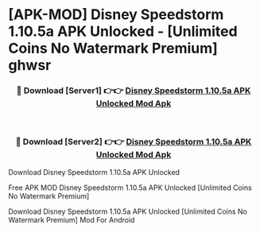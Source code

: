 # [APK-MOD] Disney Speedstorm 1.10.5a APK Unlocked - [Unlimited Coins No Watermark Premium] ghwsr



<div align="center">
<h3>🔴 Download [Server1] 👉👉 <a href="https://momento.my/?title=Disney_Speedstorm_1.10.5a_APK_Unlocked">Disney Speedstorm 1.10.5a APK Unlocked Mod Apk</a></h3><br>

<h3>🔴 Download [Server2] 👉👉 <a href="https://momento.my/?title=Disney_Speedstorm_1.10.5a_APK_Unlocked">Disney Speedstorm 1.10.5a APK Unlocked Mod Apk</a></h3>
</div>



Download Disney Speedstorm 1.10.5a APK Unlocked 

Free APK MOD Disney Speedstorm 1.10.5a APK Unlocked [Unlimited Coins No Watermark Premium]

Download Disney Speedstorm 1.10.5a APK Unlocked [Unlimited Coins No Watermark Premium] Mod For Android

